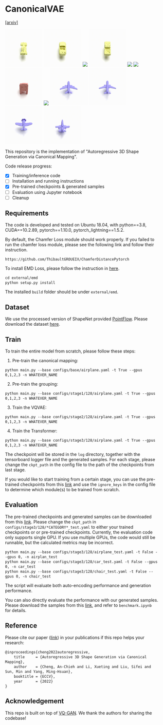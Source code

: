# CanonicalVAE
[[arxiv]](https://arxiv.org/abs/2204.01955)

<p float="middle">
  <img src="assets/animation/car/HQ_9.gif" width="24.5%" />
  <img src="assets/animation/car/HQ_15.gif" width="24.5%" /> 
  <img src="assets/animation/car/HQ_46.gif" width="24.5%" />
  <img src="assets/animation/car/HQ_38.gif" width="24.5%" />
  <img src="assets/animation/chair/HQ_26.gif" width="24.5%" />
  <img src="assets/animation/chair/HQ_27.gif" width="24.5%" /> 
  <img src="assets/animation/chair/HQ_40.gif" width="24.5%" />
  <img src="assets/animation/chair/HQ_43.gif" width="24.5%" />
  <img src="assets/animation/plane/HQ_13.gif" width="24.5%" />
  <img src="assets/animation/plane/HQ_16.gif" width="24.5%" /> 
  <img src="assets/animation/plane/HQ_18.gif" width="24.5%" />
  <img src="assets/animation/plane/HQ_37.gif" width="24.5%" />
</p>
<!-- <p float="middle">
  <img src="assets/animation/chair/HQ_26.gif" width="24%" />
  <img src="assets/animation/chair/HQ_27.gif" width="24%" /> 
  <img src="assets/animation/chair/HQ_40.gif" width="24%" />
  <img src="assets/animation/chair/HQ_43.gif" width="24%" />
</p>
<p float="middle">
  <img src="assets/animation/plane/HQ_13.gif" width="24%" />
  <img src="assets/animation/plane/HQ_16.gif" width="24%" /> 
  <img src="assets/animation/plane/HQ_18.gif" width="24%" />
  <img src="assets/animation/plane/HQ_37.gif" width="24%" />
</p> -->


This repository is the implementation of "Autoregressive 3D Shape Generation via Canonical Mapping".

Code release progress:
- [x] Training/inference code
- [ ] Installation and running instructions
- [x] Pre-trained checkpoints & generated samples
- [ ] Evaluation using Jupyter notebook
- [ ] Cleanup

## Requirements
The code is developed and tested on Ubuntu 18.04, with python==3.8, CUDA==10.2.89, pytorch==1.10.0, pytorch_lightning==1.5.2.

By default, the Chamfer Loss module should work properly. If you failed to run the chamfer loss module, please see the following link and follow their instruction.
```setup
https://github.com/ThibaultGROUEIX/ChamferDistancePytorch
```

To install EMD Loss, please follow the instruction in [here](https://github.com/AnjieCheng/CanonicalPAE/tree/main/external/emd). 
```setup
cd external/emd
python setup.py install
```
The installed `build` folder should be under `external/emd`.

## Dataset
We use the processed version of ShapeNet provided [PointFlow](https://github.com/stevenygd/PointFlow). Please download the dataset [here](https://drive.google.com/drive/folders/1G0rf-6HSHoTll6aH7voh-dXj6hCRhSAQ?usp=sharing).


## Train
To train the entire model from scratch, please follow these steps:
1. Pre-train the canonical mapping:
```
python main.py --base configs/base/airplane.yaml -t True --gpus 0,1,2,3 -n WHATEVER_NAME
```
2. Pre-train the grouping:
```
python main.py --base configs/stage1/128/airplane.yaml -t True --gpus 0,1,2,3 -n WHATEVER_NAME
```
3. Train the VQVAE:
```
python main.py --base configs/stage2/128/airplane.yaml -t True --gpus 0,1,2,3 -n WHATEVER_NAME
```
4. Train the Transformer:
```
python main.py --base configs/stage3/128/airplane.yaml -t True --gpus 0,1,2,3 -n WHATEVER_NAME
```
The checkpoint will be stored in the `log` directory, together with the tensorboard logger file and the generated samples. For each stage, please change the `ckpt_path` in the config file to the path of the checkpoints from last stage.

If you would like to start training from a certain stage, you can use the pre-trained checkpoints from this [link](https://drive.google.com/drive/folders/1NpSo8bBLR-vwOS5BK6pa6WRTnF1feuVl?usp=sharing) and use the `ignore_keys` in the config file to determine which module(s) to be trained from scratch.

## Evaluation
The pre-trained checkpoints and generated samples can be downloaded from this [link](https://drive.google.com/drive/folders/1NpSo8bBLR-vwOS5BK6pa6WRTnF1feuVl?usp=sharing). Please change the `ckpt_path` in `configs/stage3/128/*CATEGORY*_test.yaml` to either your trained checkpoints or or pre-trained checkpoints. Currently, the evaluation code only supports single GPU. If you use multiple GPUs, the code would still be runnable, but the calculated metrics may be incorrect.

```
python main.py --base configs/stage3/128/airplane_test.yaml -t False --gpus 0, -n airplan_test
python main.py --base configs/stage3/128/car_test.yaml -t False --gpus 0, -n car_test
python main.py --base configs/stage3/128/chair_test.yaml -t False --gpus 0, -n chair_test
```
The script will evaluate both auto-encoding performance and generation performance.

You can also directly evaluate the performance with our generated samples. Please download the samples from this [link](https://drive.google.com/drive/folders/1NpSo8bBLR-vwOS5BK6pa6WRTnF1feuVl?usp=sharing), and refer to `benchmark.ipynb` for details.

## Reference
Please cite our paper ([link](https://arxiv.org/abs/2204.01955)) 
in your publications if this repo helps your research:
```
@inproceedings{cheng2022autoregressive,
    title     = {Autoregressive 3D Shape Generation via Canonical Mapping},
    author    = {Cheng, An-Chieh and Li, Xueting and Liu, Sifei and Sun, Min and Yang, Ming-Hsuan},
    booktitle = {ECCV},
    year      = {2022}
}
```

## Acknowledgement
This repo is built on top of [VQ-GAN](https://github.com/CompVis/taming-transformers). We thank the authors for sharing the codebase!